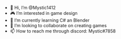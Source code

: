 - 👋 Hi, I’m @Mystic1412
- 🎮 I’m interested in game design
- 🌱 I’m currently learning C# an Blender
- 💞️ I’m looking to collaborate on creating games
- 📫 How to reach me through discord: Mystic#7858

<!---
Mystic1412/Mystic1412 is a ✨ special ✨ repository because its `README.md` (this file) appears on your GitHub profile.
You can click the Preview link to take a look at your changes.
--->
